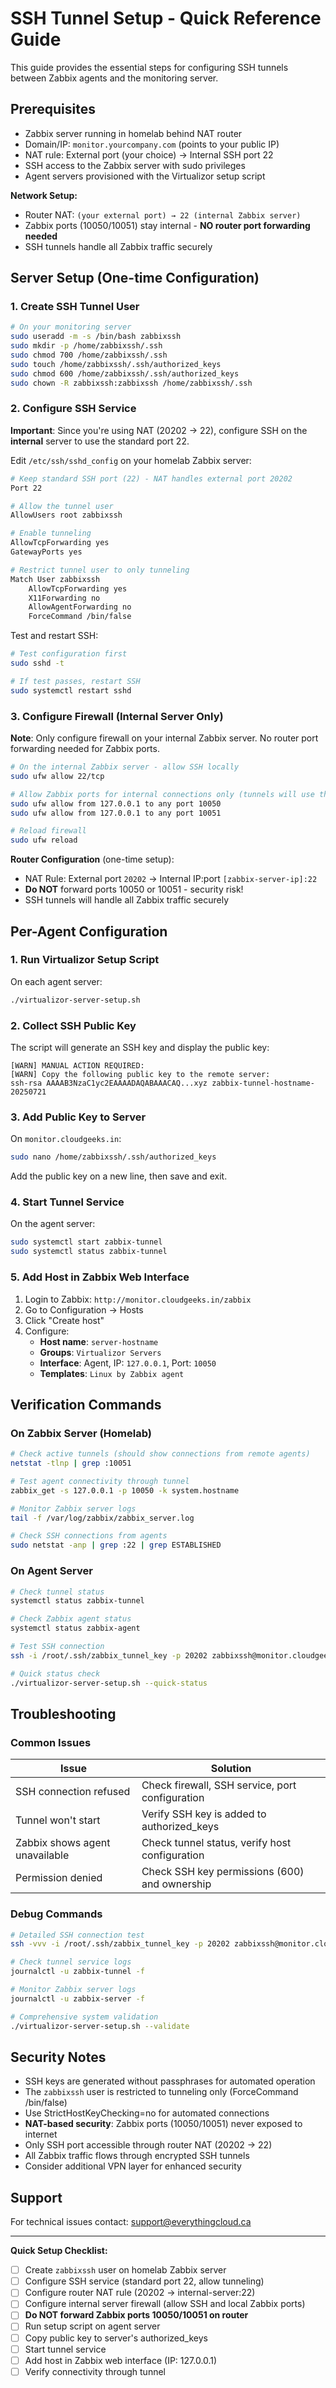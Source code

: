 # SSH Tunnel Setup - Quick Reference Guide

This guide provides the essential steps for configuring SSH tunnels between Zabbix agents and the monitoring server.

## Prerequisites

- Zabbix server running in homelab behind NAT router
- Domain/IP: `monitor.yourcompany.com` (points to your public IP)
- NAT rule: External port (your choice) → Internal SSH port 22
- SSH access to the Zabbix server with sudo privileges
- Agent servers provisioned with the Virtualizor setup script

**Network Setup:**
- Router NAT: `(your external port) → 22 (internal Zabbix server)`
- Zabbix ports (10050/10051) stay internal - **NO router port forwarding needed**
- SSH tunnels handle all Zabbix traffic securely

## Server Setup (One-time Configuration)

### 1. Create SSH Tunnel User

```bash
# On your monitoring server
sudo useradd -m -s /bin/bash zabbixssh
sudo mkdir -p /home/zabbixssh/.ssh
sudo chmod 700 /home/zabbixssh/.ssh
sudo touch /home/zabbixssh/.ssh/authorized_keys
sudo chmod 600 /home/zabbixssh/.ssh/authorized_keys
sudo chown -R zabbixssh:zabbixssh /home/zabbixssh/.ssh
```

### 2. Configure SSH Service

**Important**: Since you're using NAT (20202 → 22), configure SSH on the **internal** server to use the standard port 22.

Edit `/etc/ssh/sshd_config` on your homelab Zabbix server:

```bash
# Keep standard SSH port (22) - NAT handles external port 20202
Port 22

# Allow the tunnel user
AllowUsers root zabbixssh

# Enable tunneling
AllowTcpForwarding yes
GatewayPorts yes

# Restrict tunnel user to only tunneling
Match User zabbixssh
    AllowTcpForwarding yes
    X11Forwarding no
    AllowAgentForwarding no
    ForceCommand /bin/false
```

Test and restart SSH:

```bash
# Test configuration first
sudo sshd -t

# If test passes, restart SSH
sudo systemctl restart sshd
```

### 3. Configure Firewall (Internal Server Only)

**Note**: Only configure firewall on your internal Zabbix server. No router port forwarding needed for Zabbix ports.

```bash
# On the internal Zabbix server - allow SSH locally
sudo ufw allow 22/tcp

# Allow Zabbix ports for internal connections only (tunnels will use these)
sudo ufw allow from 127.0.0.1 to any port 10050
sudo ufw allow from 127.0.0.1 to any port 10051

# Reload firewall
sudo ufw reload
```

**Router Configuration** (one-time setup):
- NAT Rule: External port `20202` → Internal IP:port `[zabbix-server-ip]:22`
- **Do NOT** forward ports 10050 or 10051 - security risk!
- SSH tunnels will handle all Zabbix traffic securely

## Per-Agent Configuration

### 1. Run Virtualizor Setup Script

On each agent server:

```bash
./virtualizor-server-setup.sh
```

### 2. Collect SSH Public Key

The script will generate an SSH key and display the public key:

```text
[WARN] MANUAL ACTION REQUIRED:
[WARN] Copy the following public key to the remote server:
ssh-rsa AAAAB3NzaC1yc2EAAAADAQABAAACAQ...xyz zabbix-tunnel-hostname-20250721
```

### 3. Add Public Key to Server

On `monitor.cloudgeeks.in`:

```bash
sudo nano /home/zabbixssh/.ssh/authorized_keys
```

Add the public key on a new line, then save and exit.

### 4. Start Tunnel Service

On the agent server:

```bash
sudo systemctl start zabbix-tunnel
sudo systemctl status zabbix-tunnel
```

### 5. Add Host in Zabbix Web Interface

1. Login to Zabbix: `http://monitor.cloudgeeks.in/zabbix`
2. Go to Configuration → Hosts
3. Click "Create host"
4. Configure:
   - **Host name**: `server-hostname`
   - **Groups**: `Virtualizor Servers`
   - **Interface**: Agent, IP: `127.0.0.1`, Port: `10050`
   - **Templates**: `Linux by Zabbix agent`

## Verification Commands

### On Zabbix Server (Homelab)

```bash
# Check active tunnels (should show connections from remote agents)
netstat -tlnp | grep :10051

# Test agent connectivity through tunnel
zabbix_get -s 127.0.0.1 -p 10050 -k system.hostname

# Monitor Zabbix server logs
tail -f /var/log/zabbix/zabbix_server.log

# Check SSH connections from agents
sudo netstat -anp | grep :22 | grep ESTABLISHED
```

### On Agent Server

```bash
# Check tunnel status
systemctl status zabbix-tunnel

# Check Zabbix agent status
systemctl status zabbix-agent

# Test SSH connection
ssh -i /root/.ssh/zabbix_tunnel_key -p 20202 zabbixssh@monitor.cloudgeeks.in

# Quick status check
./virtualizor-server-setup.sh --quick-status
```

## Troubleshooting

### Common Issues

| Issue | Solution |
|-------|----------|
| SSH connection refused | Check firewall, SSH service, port configuration |
| Tunnel won't start | Verify SSH key is added to authorized_keys |
| Zabbix shows agent unavailable | Check tunnel status, verify host configuration |
| Permission denied | Check SSH key permissions (600) and ownership |

### Debug Commands

```bash
# Detailed SSH connection test
ssh -vvv -i /root/.ssh/zabbix_tunnel_key -p 20202 zabbixssh@monitor.cloudgeeks.in

# Check tunnel service logs
journalctl -u zabbix-tunnel -f

# Monitor Zabbix server logs
journalctl -u zabbix-server -f

# Comprehensive system validation
./virtualizor-server-setup.sh --validate
```

## Security Notes

- SSH keys are generated without passphrases for automated operation
- The `zabbixssh` user is restricted to tunneling only (ForceCommand /bin/false)
- Use StrictHostKeyChecking=no for automated connections
- **NAT-based security**: Zabbix ports (10050/10051) never exposed to internet
- Only SSH port accessible through router NAT (20202 → 22)
- All Zabbix traffic flows through encrypted SSH tunnels
- Consider additional VPN layer for enhanced security

## Support

For technical issues contact: support@everythingcloud.ca

---

**Quick Setup Checklist:**

- [ ] Create `zabbixssh` user on homelab Zabbix server
- [ ] Configure SSH service (standard port 22, allow tunneling)
- [ ] Configure router NAT rule (20202 → internal-server:22)
- [ ] Configure internal server firewall (allow SSH and local Zabbix ports)
- [ ] **Do NOT forward Zabbix ports 10050/10051 on router**
- [ ] Run setup script on agent server
- [ ] Copy public key to server's authorized_keys
- [ ] Start tunnel service
- [ ] Add host in Zabbix web interface (IP: 127.0.0.1)
- [ ] Verify connectivity through tunnel
